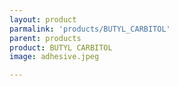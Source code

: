 ```yaml
---
layout: product
parmalink: 'products/BUTYL_CARBITOL'
parent: products
product: BUTYL CARBITOL 
image: adhesive.jpeg

---
```

